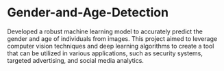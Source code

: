 # Gender-and-Age-Detection
Developed a robust machine learning model to accurately predict the gender and age of individuals from images. This project aimed to leverage computer vision techniques and deep learning algorithms to create a tool that can be utilized in various applications, such as security systems, targeted advertising, and social media analytics.

